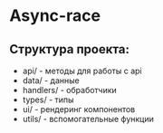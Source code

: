 # Async-race

## Структура проекта:

- api/ - методы для работы с api
- data/ - данные
- handlers/ - обработчики
- types/ - типы
- ui/ - рендеринг компонентов
- utils/ - вспомогательные функции
